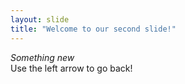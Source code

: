 ```yaml
---
layout: slide
title: "Welcome to our second slide!"
---
```

<i>Something new</i><br>
Use the left arrow to go back!
